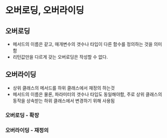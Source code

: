 # 오버로딩, 오버라이딩

## 오버로딩
- 메서드의 이름은 같고, 매개변수의 갯수나 타입이 다른 함수를 정의하는 것을 의미함
- 리턴값만을 다르게 갖는 오버로딩은 작성할 수 없다.

## 오버라이딩
- 상위 클래스의 메서드를 하위 클래스에서 재정의 하는것
- 메서드의 이름은 물론, 파라미터의 갯수나 타입도 동일해야함, 주로 상위 클래스의 동작을 상속받는 하위 클래스에서 변경하기 위해 사용됨

### 오버로딩 - 확장
### 오버라이딩 - 재정의
